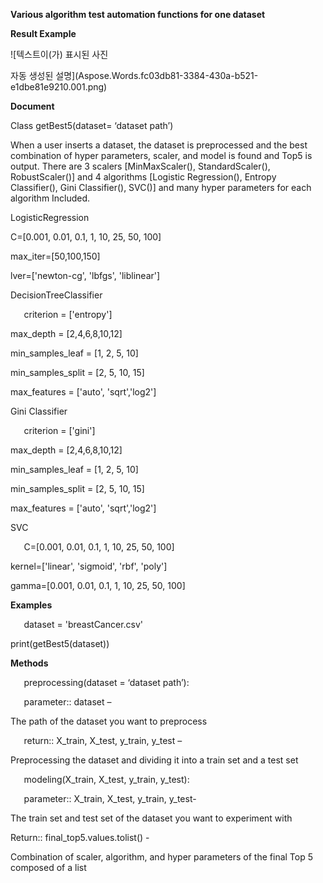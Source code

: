 ﻿**Various algorithm test automation functions for one dataset**

**Result Example**

![텍스트이(가) 표시된 사진

자동 생성된 설명](Aspose.Words.fc03db81-3384-430a-b521-e1dbe81e9210.001.png)

**Document**

Class getBest5(dataset= ‘dataset path’)

When a user inserts a dataset, the dataset is preprocessed and the best combination of hyper parameters, scaler, and model is found and Top5 is output. There are 3 scalers [MinMaxScaler(), StandardScaler(), RobustScaler()] and 4 algorithms [Logistic Regression(), Entropy Classifier(), Gini Classifier(), SVC()] and many hyper parameters for each algorithm Included.



LogisticRegression

C=[0.001, 0.01, 0.1, 1, 10, 25, 50, 100]

max\_iter=[50,100,150]

lver=['newton-cg', 'lbfgs', 'liblinear']

DecisionTreeClassifier

`	`criterion = ['entropy']

max\_depth = [2,4,6,8,10,12]

min\_samples\_leaf = [1, 2, 5, 10]

min\_samples\_split = [2, 5, 10, 15]

max\_features = ['auto', 'sqrt','log2']

Gini Classifier

`	`criterion = ['gini']

max\_depth = [2,4,6,8,10,12]

min\_samples\_leaf = [1, 2, 5, 10]

min\_samples\_split = [2, 5, 10, 15]

max\_features = ['auto', 'sqrt','log2']

SVC

`	`C=[0.001, 0.01, 0.1, 1, 10, 25, 50, 100]

kernel=['linear', 'sigmoid', 'rbf', 'poly']

gamma=[0.001, 0.01, 0.1, 1, 10, 25, 50, 100]

**Examples**

`	`dataset = 'breastCancer.csv'

print(getBest5(dataset))

**Methods**

`	`preprocessing(dataset = ‘dataset path’):

`	`parameter:: dataset –

The path of the dataset you want to preprocess

`	`return:: X\_train, X\_test, y\_train, y\_test –

Preprocessing the dataset and dividing it into a train set and a test set

`	`modeling(X\_train, X\_test, y\_train, y\_test):

`	`parameter:: X\_train, X\_test, y\_train, y\_test-



The train set and test set of the dataset you want to experiment with

Return:: final\_top5.values.tolist() -

Combination of scaler, algorithm, and hyper parameters of the final Top 5 composed of a list
